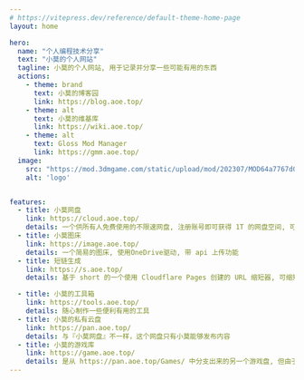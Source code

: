 ```yaml
---
# https://vitepress.dev/reference/default-theme-home-page
layout: home

hero:
  name: "个人编程技术分享"
  text: "小莫的个人网站"
  tagline: 小莫的个人网站, 用于记录并分享一些可能有用的东西
  actions:
    - theme: brand
      text: 小莫的博客园
      link: https://blog.aoe.top/
    - theme: alt
      text: 小莫的维基库
      link: https://wiki.aoe.top/
    - theme: alt
      text: Gloss Mod Manager
      link: https://gmm.aoe.top/
  image:
    src: "https://mod.3dmgame.com/static/upload/mod/202307/MOD64a7767d0409f.png@webp"
    alt: 'logo'


features:
  - title: 小莫网盘
    link: https://cloud.aoe.top/
    details: 一个供所有人免费使用的不限速网盘, 注册账号即可获得 1T 的网盘空间, 可分享公开或私有链接, 
  - title: 小莫图床
    link: https://image.aoe.top/
    details: 一个简易的图床, 使用OneDrive驱动, 带 api 上传功能
  - title: 短链生成
    link: https://s.aoe.top/
    details: 基于 short 的一个使用 Cloudflare Pages 创建的 URL 缩短器, 可缩短你分享的链接长度

  - title: 小莫的工具箱
    link: https://tools.aoe.top/
    details: 随心制作一些便利有用的工具
  - title: 小莫的私有云盘
    link: https://pan.aoe.top/
    details: 与『小莫网盘』不一样，这个网盘只有小莫能够发布内容
  - title: 小莫的游戏库
    link: https://game.aoe.top/
    details: 是从 https://pan.aoe.top/Games/ 中分支出来的另一个游戏盘, 但由于某些问题, 该库已停止更新
---
```




<style>
:root {
  --vp-home-hero-name-color: transparent;
  --vp-home-hero-name-background: -webkit-linear-gradient(120deg, #bd34fe 30%, #41d1ff);

  --vp-home-hero-image-background-image: linear-gradient(-45deg, #bd34fe 50%, #47caff 50%);
  --vp-home-hero-image-filter: blur(44px);
}

@media (min-width: 640px) {
  :root {
    --vp-home-hero-image-filter: blur(56px);
  }
}

@media (min-width: 960px) {
  :root {
    --vp-home-hero-image-filter: blur(68px);
  }
}
</style>